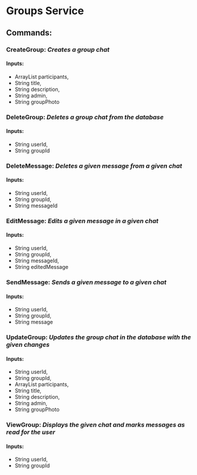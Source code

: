 # Groups Service

## Commands:
### CreateGroup: _Creates a group chat_
#### Inputs:
- ArrayList<String> participants,
- String title,
- String description,
- String admin,
- String groupPhoto

### DeleteGroup: _Deletes a group chat from the database_
#### Inputs:
- String userId,
- String groupId

### DeleteMessage: _Deletes a given message from a given chat_
#### Inputs:
- String userId,
- String groupId,
- String messageId

### EditMessage: _Edits a given message in a given chat_
#### Inputs:

- String userId,
- String groupId,
- String messageId,
- String editedMessage

### SendMessage: _Sends a given message to a given chat_
#### Inputs:

- String userId,
- String groupId,
- String message

### UpdateGroup: _Updates the group chat in the database with the given changes_
#### Inputs:

- String userId,
- String groupId,
- ArrayList<String> participants,
- String title,
- String description,
- String admin,
- String groupPhoto

### ViewGroup: _Displays the given chat and marks messages as read for the user_
#### Inputs:

- String userId,
- String groupId